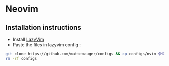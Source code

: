# Neovim

## Installation instructions

- Install [LazyVim](https://www.lazyvim.org/)
- Paste the files in lazyvim config : 
```bash
git clone https://github.com/matteoauger/configs && cp configs/nvim $HOME/.config/nvim
rm -rf configs
```
